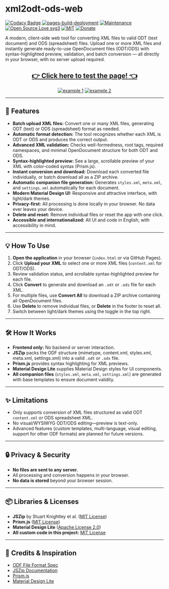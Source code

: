 # xml2odt-ods-web

[![Codacy Badge](https://app.codacy.com/project/badge/Grade/d4699a28eba24405b97a3c52aeea8095)](https://app.codacy.com/gh/R0mb0/xml2odt_ods_web/dashboard?utm_source=gh&utm_medium=referral&utm_content=&utm_campaign=Badge_grade)
[![pages-build-deployment](https://github.com/R0mb0/xml2odt_ods_web/actions/workflows/pages/pages-build-deployment/badge.svg)](https://github.com/R0mb0/xml2odt_ods_web/actions/workflows/pages/pages-build-deployment)
[![Maintenance](https://img.shields.io/badge/Maintained%3F-yes-green.svg)](https://github.com/R0mb0/xml2odt-ods-web)
[![Open Source Love svg3](https://badges.frapsoft.com/os/v3/open-source.svg?v=103)](https://github.com/R0mb0/xml2odt-ods-web)
[![MIT](https://img.shields.io/badge/License-MIT-blue.svg)](https://opensource.org/license/mit)
[![Donate](https://img.shields.io/badge/PayPal-Donate%20to%20Author-blue.svg)](http://paypal.me/R0mb0)

A modern, client-side web tool for converting XML files to valid ODT (text document) and ODS (spreadsheet) files. Upload one or more XML files and instantly generate ready-to-use OpenDocument files (ODT/ODS) with syntax-highlighted preview, validation, and batch conversion — all directly in your browser, with no server upload required.

<div align="center">

## [👉 Click here to test the page! 👈](https://r0mb0.github.io/xml2odt_ods_web/)

[![example 1](https://github.com/R0mb0/xml2odt_ods_web/blob/main/Readme_images/example1.png?raw=true)](https://r0mb0.github.io/xml2odt_ods_web/)
[![example 2](https://github.com/R0mb0/xml2odt_ods_web/blob/main/Readme_images/example2.png?raw=true)](https://r0mb0.github.io/xml2odt_ods_web/)

</div>

---

## 🚀 Features

- **Batch upload XML files:** Convert one or many XML files, generating ODT (text) or ODS (spreadsheet) format as needed.
- **Automatic format detection:** The tool recognizes whether each XML is ODT or ODS and produces the correct output.
- **Advanced XML validation:** Checks well-formedness, root tags, required namespaces, and minimal OpenDocument structure for both ODT and ODS.
- **Syntax-highlighted preview:** See a large, scrollable preview of your XML with color-coded syntax (Prism.js).
- **Instant conversion and download:** Download each converted file individually, or batch download all as a ZIP archive.
- **Automatic companion file generation:** Generates `styles.xml`, `meta.xml`, and `settings.xml` automatically for each document.
- **Modern Material Design UI:** Responsive and attractive interface, with light/dark themes.
- **Privacy-first:** All processing is done locally in your browser. No data ever leaves your device.
- **Delete and reset:** Remove individual files or reset the app with one click.
- **Accessible and internationalized:** All UI and code in English, with accessibility in mind.

---

## 💡 How To Use

1. **Open the application** in your browser (`index.html` or via GitHub Pages).
2. Click **Upload your XML** to select one or more XML files (`content.xml` for ODT/ODS).
3. Review validation status, and scrollable syntax-highlighted preview for each file.
4. Click **Convert** to generate and download an `.odt` or `.ods` file for each XML.
5. For multiple files, use **Convert All** to download a ZIP archive containing all OpenDocument files.
6. Use **Delete** to remove individual files, or **Delete** in the footer to reset all.
7. Switch between light/dark themes using the toggle in the top right.

---

## 🛠️ How It Works

- **Frontend only:** No backend or server interaction.
- **JSZip** packs the ODF structure (mimetype, content.xml, styles.xml, meta.xml, settings.xml) into a valid `.odt` or `.ods` file.
- **Prism.js** provides syntax highlighting for XML previews.
- **Material Design Lite** supplies Material Design styles for UI components.
- **All companion files** (`styles.xml`, `meta.xml`, `settings.xml`) are generated with base templates to ensure document validity.

---

## ✨ Limitations

- Only supports conversion of XML files structured as valid ODT `content.xml` or ODS spreadsheet XML.
- No visual/WYSIWYG ODT/ODS editing—preview is text-only.
- Advanced features (custom templates, multi-language, visual editing, support for other ODF formats) are planned for future versions.

---

## 🔒 Privacy & Security

- **No files are sent to any server.**
- All processing and conversion happens in your browser.
- **No data is stored** beyond your browser session.

---

## 📦 Libraries & Licenses

- **JSZip** by Stuart Knightley et al. ([MIT License](https://github.com/Stuk/jszip/blob/main/LICENSE.markdown))
- **Prism.js** ([MIT License](https://github.com/PrismJS/prism/blob/main/LICENSE))
- **Material Design Lite** ([Apache License 2.0](https://github.com/google/material-design-lite/blob/master/LICENSE))
- **All custom code in this project:** [MIT License](LICENSE)

---

## 🙏 Credits & Inspiration

- [ODF File Format Spec](https://docs.oasis-open.org/office/v1.2/OpenDocument-v1.2-part1.html)
- [JSZip Documentation](https://stuk.github.io/jszip/)
- [Prism.js](https://prismjs.com/)
- [Material Design Lite](https://getmdl.io/)

